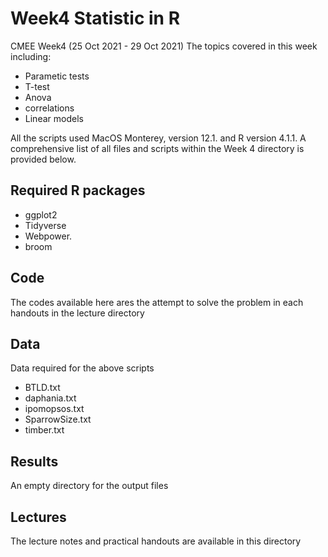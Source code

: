 # Week4 Statistic in R

CMEE Week4 (25 Oct 2021 - 29 Oct 2021)
The topics covered in this week including:

- Parametic tests
- T-test
- Anova
- correlations
- Linear models

All the scripts used MacOS Monterey, version  12.1. and R version 4.1.1. A comprehensive list of all files and scripts within the Week 4 directory is provided below.

## Required R packages

- ggplot2
- Tidyverse
- Webpower.
- broom

## Code

The codes available here ares the attempt to solve the problem in each handouts in the lecture directory

## Data

Data required for the above scripts

- BTLD.txt
- daphania.txt
- ipomopsos.txt
- SparrowSize.txt
- timber.txt

## Results

An empty directory for the output files

## Lectures

The lecture notes and practical handouts are available in this directory



 
